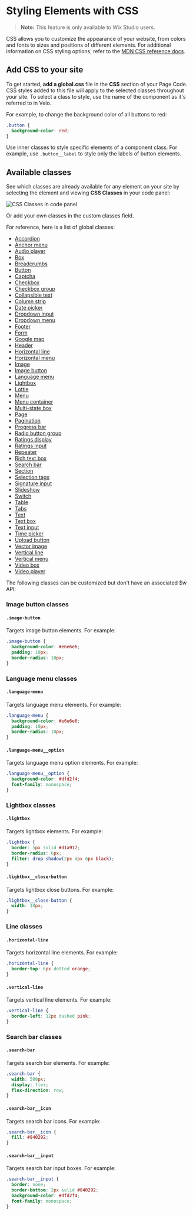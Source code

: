 <!-- This article was published using the Doc Push single-sourcing tool. Any changes to this article MUST be made in the source file. Find it at www.github.com/wix-private/velo-docs.-->

# Styling Elements with CSS

> **Note:** This feature is only available to Wix Studio users.

<!-- Outline:

- about the feature
- how to use it (UI)
  - in the styling panel
  - in the code panel
- brief explanation of constructing semantic class names
- ~~list of supported elements~~
- ~~see MDN for full CSS documentation~~ -->

CSS allows you to customize the appearance of your website, from colors and fonts to sizes and positions 
of different elements. For additional information on CSS styling options, refer to the 
[MDN CSS reference docs](https://developer.mozilla.org/en-US/docs/Learn/CSS).

## Add CSS to your site

To get started, <strong>add a global.css</strong> file in the <strong>CSS</strong> section of your Page Code. 
CSS styles added to this file will apply to the selected classes throughout your site. 
To select a class to style, use the name of the component as it's referred to in Velo. 

For example, to change the background color of all buttons to red:
```css
.button {
  background-color: red;
}
```

Use inner classes to style specific elements of a component class. 
For example, use `.button__label` to style only the labels of button elements.

## Available classes

See which classes are already available for any element on your site by selecting the element and 
viewing <strong>CSS Classes</strong> in your code panel:

![CSS Classes in code panel](../../../media/css_classes_code_panel.png "CSS Classes in code panel")

Or add your own classes in the custom classes field.

For reference, here is a list of global classes:
- [Accordion]($w/accordion/css-classes)
- [Anchor menu]($w/menu/css-classes#anchor-menu)
- [Audio player](/audio-player/css-classes)
- [Box]($w/box/css-classes)
- [Breadcrumbs]($w/breadcrumbs/css-classes)
- [Button]($w/button/css-classes)
- [Captcha]($w/captcha/css-classes)
- [Checkbox]($w/checkbox/css-classes)
- [Checkbox group](/checkbox-group/css-classes)
- [Collapsible text](/collapsible-text/css-classes)
- [Column strip](/column-strip/css-classes)
- [Date picker](/date-picker/css-classes)
- [Dropdown input]($w/dropdown/css-classes)
- [Dropdown menu]($w/menu/css-classes#dropdown-menu)
- [Footer]($w/footer/css-classes)
- [Form]($w/form/css-classes)
- [Google map](/google-map/css-classes)
- [Header]($w/header/css-classes)
- [Horizontal line](#horizontal-line)
- [Horizontal menu]($w/menu/css-classes#horizontal-menu)
- [Image]($w/image/css-classes)
- [Image button](#image-button-classes)
- [Language menu](#language-menu-classes)
- [Lightbox](#lightbox-classes)
- [Lottie]($w/lottie/css-classes)
- [Menu]($w/menu/css-classes)
- [Menu container](/menu-container/css-classes)
- [Multi-state box](/multi-state-box/css-classes)
- [Page]($w/page/css-classes)
- [Pagination]($w/pagination/css-classes)
- [Progress bar](/progress-bar/css-classes)
- [Radio button group](/radio-button-group/css-classes)
- [Ratings display](/ratings-display/css-classes)
- [Ratings input](/ratings-input/css-classes)
- [Repeater]($w/repeater/css-classes)
- [Rich text box](/rich-text-box/css-classes)
- [Search bar](#search-bar-classes)
- [Section](https://dev.wix.com/docs/velo/api-reference/$w/section/css-classes)
- [Selection tags](/selection-tags/css-classes)
- [Signature input](/signature-input/css-classes)
- [Slideshow]($w/slideshow/css-classes)
- [Switch]($w/switch/css-classes)
- [Table]($w/table/css-classes)
- [Tabs]($w/tabs/css-classes)
- [Text]($w/text/css-classes)
- [Text box](/text-box/css-classes)
- [Text input](/text-input/css-classes)
- [Time picker](/time-picker/css-classes)
- [Upload button](/upload-button/css-classes)
- [Vector image](/vector-image/css-classes)
- [Vertical line](#vertical-line)
- [Vertical menu]($w/menu/css-classes#vertical-menu)
- [Video box](/video-box/css-classes)
- [Video player](/video-player/css-classes)

The following classes can be customized but don't have an associated $w API:

### Image button classes

#### `.image-button`

Targets image button elements.
For example:

```css
.image-button {
  background-color: #e6e6e6;
  padding: 10px;
  border-radius: 10px;
}
```

### Language menu classes

#### `.language-menu`

Targets language menu elements.
For example:

```css
.language-menu {
  background-color: #e6e6e6;
  padding: 10px;
  border-radius: 10px;
}
```

#### `.language-menu__option`

Targets language menu option elements.
For example:

```css
.language-menu__option {
  background-color: #dfd2f4;
  font-family: monospace;
}
```

### Lightbox classes

#### `.lightbox`

Targets lightbox elements.
For example:

```css
.lightbox {
  border: 5px solid #d1a917;
  border-radius: 6px;
  filter: drop-shadow(2px 4px 6px black);
}
```

#### `.lightbox__close-button`

Targets lightbox close buttons.
For example:

```css
.lightbox__close-button {
  width: 10px;
}
```

### Line classes

#### `.horizontal-line`

Targets horizontal line elements.
For example:

```css
.horizontal-line {
  border-top: 6px dotted orange;
}
```

#### `.vertical-line`

Targets vertical line elements.
For example:

```css
.vertical-line {
  border-left: 12px dashed pink;
}
```

### Search bar classes

#### `.search-bar`

Targets search bar elements.
For example:

```css
.search-bar {
  width: 500px;
  display: flex;
  flex-direction: row;
}
```

#### `.search-bar__icon`

Targets search bar icons.
For example:

```css
.search-bar__icon {
  fill: #840292;
}
```

#### `.search-bar__input`

Targets search bar input boxes.
For example:

```css
.search-bar__input {
  border: none;
  border-bottom: 2px solid #840292;
  background-color: #dfd2f4;
  font-family: monospace;
}
```
